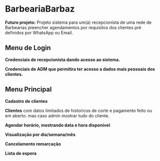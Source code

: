 # BarbeariaBarbaz

**Futuro projeto:**
Projeto sistema para um(a) recepcionista de uma rede de Barbearias preencher agendamentos por requisitos dos clientes pré definidos por WhatsApp ou Email.

## Menu de Login
**Credenciais de recepcionista dando acesso ao sistema.**

**Credenciais de ADM que permitira ter acesso a dados mais pessoais dos clientes.**

## Menu Principal
**Cadastro de clientes**

**Clientes** com datos limitados de historicos de corte e pagamento feito ou em aberto. mas caso admin mostrar tudo do cliente.

**Agendar horário, mostrando data e hora disponível**

**Visualização por dia/semana/mês**

**Cancelamento remarcação**

**Lista de espera**
